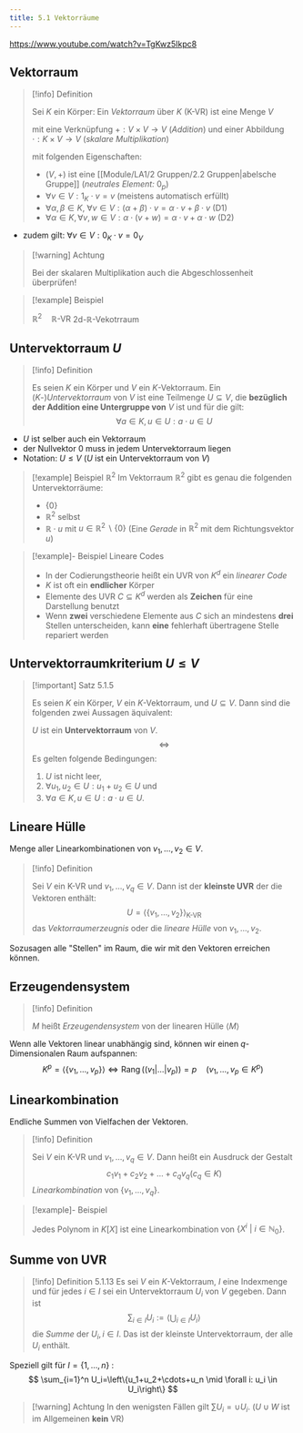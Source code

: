 ```yaml
---
title: 5.1 Vektorräume
---
```



https://www.youtube.com/watch?v=TgKwz5Ikpc8

## Vektorraum

> [!info] Definition 
> 
> Sei $K$ ein Körper: Ein *Vektorraum* über $K$ ($\text{K-VR}$) ist eine Menge $V$
> 
> mit eine Verknüpfung $+:V\times V\to V$ (*Addition*)
> und einer Abbildung $\cdot:K\times V \to V$ (*skalare Multiplikation*)
> 
> mit folgenden Eigenschaften:
> - $(V,+)$ ist eine [[Module/LA1/2 Gruppen/2.2 Gruppen|abelsche Gruppe]] (*neutrales Element:* $0_{p}$)
> - $\forall v \in V : 1_{K} \cdot v = v$ (meistens automatisch erfüllt)
> - $\forall \alpha,\beta \in K, \ \forall v \in V:(\alpha+\beta)\cdot v=\alpha\cdot v + \beta \cdot v$ (D1)
> - $\forall \alpha \in K,  \forall v,w \in V: \alpha\cdot(v+w)=\alpha\cdot v+\alpha\cdot w$ (D2)

- zudem gilt: $\forall v \in V:0_{K}\cdot v=0_{V}$

> [!warning] Achtung
> 
> Bei der skalaren Multiplikation auch die Abgeschlossenheit überprüfen!

> [!example] Beispiel 
> 
> $\mathbb{R}^2 \quad \mathbb{R}\text{-VR}$ 2d-$\mathbb{R}$-Vekotrraum

## Untervektorraum $U$

> [!info] Definition 
> 
> Es seien $K$ ein Körper und $V$ ein $K$-Vektorraum. Ein $(K$-)*Untervektorraum* von $V$ ist eine Teilmenge $U \subseteq V$, die **bezüglich der Addition eine Untergruppe von** $V$ ist und für die gilt:
> $$
> \forall a \in K, u \in U: a \cdot u \in U
> $$

- $U$ ist selber auch ein Vektorraum
- der Nullvektor $0$ muss in jedem Untervektorraum liegen
- Notation: $U \leq V$ ($U$ ist ein Untervektorraum von $V$)

> [!example] Beispiel $\mathbb{R}^2$
> Im Vektorraum $\mathbb{R}^2$ gibt es genau die folgenden Untervektorräume:
> - $\{0\}$
> - $\mathbb{R}^2$ selbst
> - $\mathbb{R} \cdot u$ mit $u \in \mathbb{R}^2 \backslash\{0\}$
>   (Eine *Gerade* in $\mathbb{R}^2$ mit dem Richtungsvektor $u$)

> [!example]- Beispiel Lineare Codes
> 
> - In der Codierungstheorie heißt ein UVR von $K^d$ ein *linearer Code*
> - $K$ ist oft ein **endlicher** Körper
> - Elemente des UVR $C \subseteq K^d$ werden als **Zeichen** für eine Darstellung benutzt
> - Wenn **zwei** verschiedene Elemente aus $C$ sich an mindestens **drei** Stellen unterscheiden, kann **eine** fehlerhaft übertragene Stelle repariert werden

## Untervektorraumkriterium $U \leq V$

> [!important] Satz 5.1.5
> 
> Es seien $K$ ein Körper, $V$ ein $K$-Vektorraum, und $U \subseteq V$. Dann sind die folgenden zwei Aussagen äquivalent:
> 
> $U$ ist ein **Untervektorraum** von $V$.
> $$\iff$$
> Es gelten folgende Bedingungen:
> 1. $U$ ist nicht leer, 
> 2. $\forall u_1, u_2 \in U: u_1+u_2 \in U$ und 
> 3. $\forall a \in K, u \in U: a \cdot u \in U$.

## Lineare Hülle

Menge aller Linearkombinationen von $v_{1},\dots,v_{2} \in V$.

> [!info] Definition 
> 
> Sei $V$ ein $\text{K-VR}$ und $v_{1},\dots,v_{q} \in V$. 
> Dann ist der **kleinste UVR** der die Vektoren enthält:
> $$
> U=\langle \{ v_{1},\dots,v_{2} \} \rangle_{\text{K-VR}}
> $$
> das *Vektorraumerzeugnis* oder die *lineare Hülle* von $v_{1},\dots,v_{2}$.

Sozusagen alle "Stellen" im Raum, die wir mit den Vektoren erreichen können.

## Erzeugendensystem

> [!info] Definition 
> 
> $M$ heißt *Erzeugendensystem* von der linearen Hülle $\langle M\rangle$

Wenn alle Vektoren linear unabhängig sind, können wir einen $q$-Dimensionalen Raum aufspannen:
$$
K^p=\left\langle\left\{v_1, \ldots, v_p\right\}\right\rangle \Leftrightarrow \operatorname{Rang}\left(\left(v_1|\ldots| v_p\right)\right)=p \quad\left(v_1, \ldots, v_p \in K^p\right)
$$

## Linearkombination

Endliche Summen von Vielfachen der Vektoren.

> [!info] Definition 
> 
> Sei $V$ ein $\text{K-VR}$ und $v_{1},\dots,v_{q} \in V$. Dann heißt ein Ausdruck der Gestalt
> $$
> c_{1}v_{1}+c_{2}v_{2}+\dots+c_{q}v_{q} (c_{q}\in K)
> $$
>  *Linearkombination* von $\{v_{1},\dots,v_{q}\}$.

> [!example]- Beispiel 
> 
> Jedes Polynom in $K[X]$ ist eine Linearkombination von $\{ X^i \ | \ i \in\mathbb{N}_{0} \}$.

## Summe von UVR

> [!info] Definition 5.1.13
> Es sei $V$ ein $K$-Vektorraum, $I$ eine Indexmenge und für jedes $i \in I$ sei ein Untervektorraum $U_i$ von $V$ gegeben. Dann ist
> $$
> \sum_{i \in I} U_i:=\left\langle\bigcup_{i \in I} U_i\right\rangle
> $$
> die *Summe* der $U_i, i \in I$. Das ist der kleinste Untervektorraum, der alle $U_i$ enthält.

Speziell gilt für $I=\{1, \ldots, n\}$ :
$$
\sum_{i=1}^n U_i=\left\{u_1+u_2+\cdots+u_n \mid \forall i: u_i \in U_i\right\}
$$

> [!warning] Achtung
> In den wenigsten Fällen gilt $\sum U_i=\cup U_i$.
> ($U \cup W$ ist im Allgemeinen **kein** VR)

